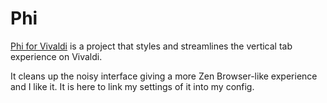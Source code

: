 # Phi

[Phi for Vivaldi](https://www.youtube.com/watch?v=7uxMTVT9vkg) is a project that styles and streamlines the vertical tab experience on Vivaldi.

It cleans up the noisy interface giving a more Zen Browser-like experience and I like it. It is here to link my settings of it into my config.
